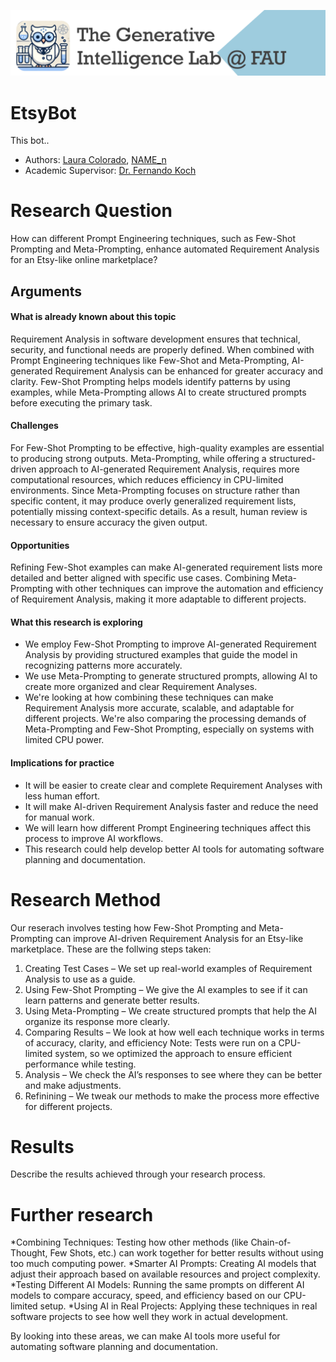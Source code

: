 ![GenI-banner](https://github.com/genilab-fau/genilab-fau.github.io/blob/8d6ab41403b853a273983e4c06a7e52229f43df5/images/genilab-banner.png?raw=true)

# EtsyBot

This bot..

<!-- WHEN APPLICABLE, REMOVE THE COMMENT MARK AND COMPLETE
This is a response to the Assignment part of the COURSE.
-->

* Authors: [Laura Colorado](http://www.YOURPAGE.xxx), [NAME_n](http://www.YOURPAGE.xxx)
* Academic Supervisor: [Dr. Fernando Koch](http://www.fernandokoch.me)

  
# Research Question 

How can different Prompt Engineering techniques, such as Few-Shot Prompting and Meta-Prompting, enhance automated Requirement Analysis for an Etsy-like online marketplace?

## Arguments

#### What is already known about this topic

Requirement Analysis in software development ensures that technical, security, and functional needs are properly defined. When combined with Prompt Engineering techniques like Few-Shot and Meta-Prompting, AI-generated Requirement Analysis can be enhanced for greater accuracy and clarity. Few-Shot Prompting helps models identify patterns by using examples, while Meta-Prompting allows AI to create structured prompts before executing the primary task.

#### Challenges
For Few-Shot Prompting to be effective, high-quality examples are essential to producing strong outputs. Meta-Prompting, while offering a structured-driven approach to AI-generated Requirement Analysis, requires more computational resources, which reduces efficiency in CPU-limited environments. Since Meta-Prompting focuses on structure rather than specific content, it may produce overly generalized requirement lists, potentially missing context-specific details. As a result, human review is necessary to ensure accuracy the given output.

#### Opportunities
Refining Few-Shot examples can make AI-generated requirement lists more detailed and better aligned with specific use cases. Combining Meta-Prompting with other techniques can improve the automation and efficiency of Requirement Analysis, making it more adaptable to different projects.

#### What this research is exploring

* We employ Few-Shot Prompting to improve AI-generated Requirement Analysis by providing structured examples that guide the model in recognizing patterns more accurately.
* We use Meta-Prompting to generate structured prompts, allowing AI to create more organized and clear Requirement Analyses.
* We're looking at how combining these techniques can make Requirement Analysis more accurate, scalable, and adaptable for different projects. We're also comparing the processing demands of Meta-Prompting and Few-Shot Prompting, especially on systems with limited CPU power.

#### Implications for practice

* It will be easier to create clear and complete Requirement Analyses with less human effort.
* It will make AI-driven Requirement Analysis faster and reduce the need for manual work.
* We will learn how different Prompt Engineering techniques affect this process to improve AI workflows.
* This research could help develop better AI tools for automating software planning and documentation.

# Research Method

Our reserach involves testing how Few-Shot Prompting and Meta-Prompting can improve AI-driven Requirement Analysis for an Etsy-like marketplace. These are the follwing steps taken:

1. Creating Test Cases – We set up real-world examples of Requirement Analysis to use as a guide.
2. Using Few-Shot Prompting – We give the AI examples to see if it can learn patterns and generate better results.
3. Using Meta-Prompting – We create structured prompts that help the AI organize its response more clearly.
4. Comparing Results – We look at how well each technique works in terms of accuracy, clarity, and efficiency
   Note: Tests were run on a CPU-limited system, so we optimized the approach to ensure efficient performance while testing.
6. Analysis – We check the AI’s responses to see where they can be better and make adjustments.
7. Refinining  – We tweak our methods to make the process more effective for different projects.

# Results

Describe the results achieved through your research process.

# Further research

*Combining Techniques: Testing how other methods (like Chain-of-Thought, Few Shots, etc.) can work together for better results without using too much computing power.
*Smarter AI Prompts: Creating AI models that adjust their approach based on available resources and project complexity.
*Testing Different AI Models: Running the same prompts on different AI models to compare accuracy, speed, and efficiency based on our CPU-limited setup.
*Using AI in Real Projects: Applying these techniques in real software projects to see how well they work in actual development.

By looking into these areas, we can make AI tools more useful for automating software planning and documentation.
